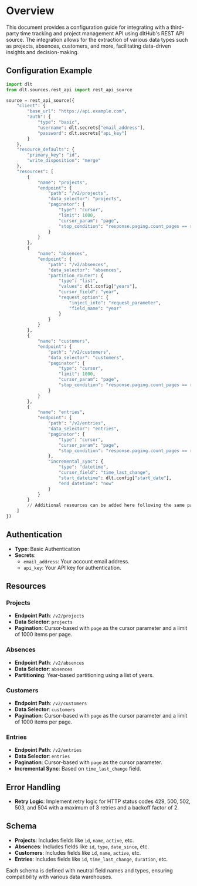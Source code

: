 # Overview

This document provides a configuration guide for integrating with a third-party time tracking and project management API using dltHub's REST API source. The integration allows for the extraction of various data types such as projects, absences, customers, and more, facilitating data-driven insights and decision-making.

## Configuration Example

```python
import dlt
from dlt.sources.rest_api import rest_api_source

source = rest_api_source({
    "client": {
        "base_url": "https://api.example.com",
        "auth": {
            "type": "basic",
            "username": dlt.secrets["email_address"],
            "password": dlt.secrets["api_key"]
        }
    },
    "resource_defaults": {
        "primary_key": "id",
        "write_disposition": "merge"
    },
    "resources": [
        {
            "name": "projects",
            "endpoint": {
                "path": "/v2/projects",
                "data_selector": "projects",
                "paginator": {
                    "type": "cursor",
                    "limit": 1000,
                    "cursor_param": "page",
                    "stop_condition": "response.paging.count_pages == response.paging.current_page"
                }
            }
        },
        {
            "name": "absences",
            "endpoint": {
                "path": "/v2/absences",
                "data_selector": "absences",
                "partition_router": {
                    "type": "list",
                    "values": dlt.config["years"],
                    "cursor_field": "year",
                    "request_option": {
                        "inject_into": "request_parameter",
                        "field_name": "year"
                    }
                }
            }
        },
        {
            "name": "customers",
            "endpoint": {
                "path": "/v2/customers",
                "data_selector": "customers",
                "paginator": {
                    "type": "cursor",
                    "limit": 1000,
                    "cursor_param": "page",
                    "stop_condition": "response.paging.count_pages == response.paging.current_page"
                }
            }
        },
        {
            "name": "entries",
            "endpoint": {
                "path": "/v2/entries",
                "data_selector": "entries",
                "paginator": {
                    "type": "cursor",
                    "cursor_param": "page",
                    "stop_condition": "response.paging.count_pages == response.paging.current_page"
                },
                "incremental_sync": {
                    "type": "datetime",
                    "cursor_field": "time_last_change",
                    "start_datetime": dlt.config["start_date"],
                    "end_datetime": "now"
                }
            }
        }
        // Additional resources can be added here following the same pattern
    ]
})
```

## Authentication

- **Type**: Basic Authentication
- **Secrets**: 
  - `email_address`: Your account email address.
  - `api_key`: Your API key for authentication.

## Resources

### Projects
- **Endpoint Path**: `/v2/projects`
- **Data Selector**: `projects`
- **Pagination**: Cursor-based with `page` as the cursor parameter and a limit of 1000 items per page.

### Absences
- **Endpoint Path**: `/v2/absences`
- **Data Selector**: `absences`
- **Partitioning**: Year-based partitioning using a list of years.

### Customers
- **Endpoint Path**: `/v2/customers`
- **Data Selector**: `customers`
- **Pagination**: Cursor-based with `page` as the cursor parameter and a limit of 1000 items per page.

### Entries
- **Endpoint Path**: `/v2/entries`
- **Data Selector**: `entries`
- **Pagination**: Cursor-based with `page` as the cursor parameter.
- **Incremental Sync**: Based on `time_last_change` field.

## Error Handling

- **Retry Logic**: Implement retry logic for HTTP status codes 429, 500, 502, 503, and 504 with a maximum of 3 retries and a backoff factor of 2.

## Schema

- **Projects**: Includes fields like `id`, `name`, `active`, etc.
- **Absences**: Includes fields like `id`, `type`, `date_since`, etc.
- **Customers**: Includes fields like `id`, `name`, `active`, etc.
- **Entries**: Includes fields like `id`, `time_last_change`, `duration`, etc.

Each schema is defined with neutral field names and types, ensuring compatibility with various data warehouses.
